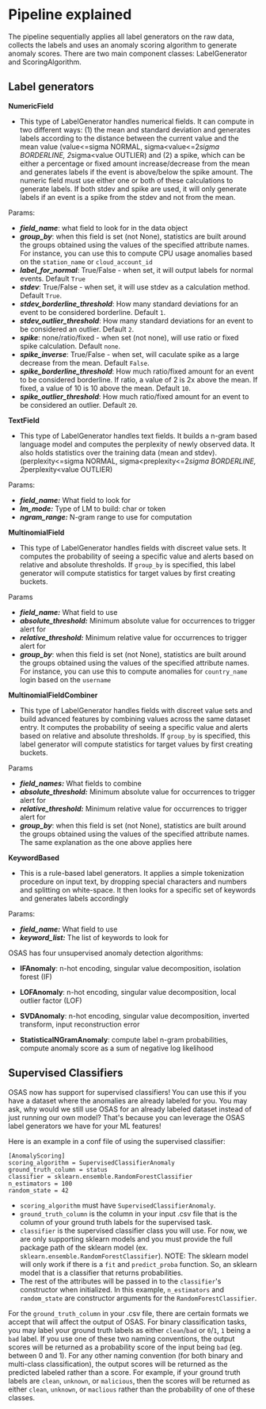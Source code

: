 # Pipeline explained

The pipeline sequentially applies all label generators on the raw data, collects the labels and uses an anomaly scoring algorithm to generate anomaly scores. 
There are two main component classes: LabelGenerator and ScoringAlgorithm.

## Label generators

**NumericField**

* This type of LabelGenerator handles numerical fields. It can compute in two different ways: (1) the mean and standard deviation and generates labels
    according to the distance between the current value and the mean value (value<=sigma NORMAL, sigma<value<=2*sigma BORDERLINE,
    2*sigma<value OUTLIER) and (2) a spike, which can be either a percentage or fixed amount increase/decrease from the mean and generates labels
    if the event is above/below the spike amount. The numeric field must use either one or both of these calculations to generate labels. If both
    stdev and spike are used, it will only generate labels if an event is a spike from the stdev and not from the mean.

Params:
* ***field_name***: what field to look for in the data object
* ***group_by***: when this field is set (not None), statistics are built around the groups obtained using the values of the specified attribute names. For instance, you can use this to compute CPU usage anomalies based on the `station_name` or `cloud_account_id`
* ***label_for_normal***: True/False - when set, it will output labels for normal events. Default `True`
* ***stdev***: True/False - when set, it will use stdev as a calculation method. Default `True`.
* ***stdev_borderline_threshold***: How many standard deviations for an event to be considered borderline. Default `1`.
* ***stdev_outlier_threshold***: How many standard deviations for an event to be considered an outlier. Default `2`.
* ***spike***: none/ratio/fixed - when set (not none), will use ratio or fixed spike calculation. Default `none`.
* ***spike_inverse***: True/False - when set, will caculate spike as a large decrease from the mean. Default `False`.
* ***spike_borderline_threshold***: How much ratio/fixed amount for an event to be considered borderline. If ratio, a value of 2 is 2x above the mean. If fixed, a value of 10 is 10 above the mean. Default `10`.
* ***spike_outlier_threshold***: How much ratio/fixed amount for an event to be considered an outlier. Default `20`.

**TextField**

* This type of LabelGenerator handles text fields. It builds a n-gram based language model and computes the
    perplexity of newly observed data. It also holds statistics over the training data (mean and stdev).
    (perplexity<=sigma NORMAL, sigma<preplexity<=2*sigma BORDERLINE,
    2*perplexity<value OUTLIER)

Params:

* ***field_name:*** What field to look for
* ***lm_mode:*** Type of LM to build: char or token
* ***ngram_range:*** N-gram range to use for computation

**MultinomialField**
* This type of LabelGenerator handles fields with discreet value sets. It computes the probability of seeing a specific value and alerts based on relative and absolute thresholds. If `group_by` is specified, this label generator will compute statistics for target values by first creating buckets.

Params
* ***field_name:*** What field to use
* ***absolute_threshold:*** Minimum absolute value for occurrences to trigger alert for
* ***relative_threshold:*** Minimum relative value for occurrences to trigger alert for
* ***group_by***: when this field is set (not None), statistics are built around the groups obtained using the values of the specified attribute names. For instance, you can use this to compute anomalies for `country_name` login based on the `username`

**MultinomialFieldCombiner**
* This type of LabelGenerator handles fields with discreet value sets and build advanced features by combining values across the same dataset entry. It computes the probability of seeing a specific value and alerts based on relative and absolute thresholds.  If `group_by` is specified, this label generator will compute statistics for target values by first creating buckets.

Params
* ***field_names:*** What fields to combine
* ***absolute_threshold:*** Minimum absolute value for occurrences to trigger alert for
* ***relative_threshold:*** Minimum relative value for occurrences to trigger alert for
* ***group_by***: when this field is set (not None), statistics are built around the groups obtained using the values of the specified attribute names. The same explanation as the one above applies here

**KeywordBased**
* This is a rule-based label generators. It applies a simple tokenization procedure on input text, by dropping special characters and numbers and splitting on white-space. It then looks for a specific set of keywords and generates labels accordingly

Params:
* ***field_name:*** What field to use
* ***keyword_list:*** The list of keywords to look for

OSAS has four unsupervised anomaly detection algorithms:

* **IFAnomaly**: n-hot encoding, singular value decomposition, isolation forest (IF)

* **LOFAnomaly**: n-hot encoding, singular value decomposition, local outlier factor (LOF)

* **SVDAnomaly**: n-hot encoding, singular value decomposition, inverted transform, input reconstruction error

* **StatisticalNGramAnomaly**: compute label n-gram probabilities, compute anomaly score as a sum of negative log likelihood

## Supervised Classifiers

OSAS now has support for supervised classifiers! You can use this if you have a dataset where the anomalies are already labeled for you. You may ask, why would we still use OSAS for an already labeled dataset instead of just running our own model? That's because you can leverage the OSAS label generators we have for your ML features!

Here is an example in a conf file of using the supervised classifier:
```
[AnomalyScoring]
scoring_algorithm = SupervisedClassifierAnomaly
ground_truth_column = status
classifier = sklearn.ensemble.RandomForestClassifier
n_estimators = 100
random_state = 42
```
* `scoring_algorithm` must have `SupervisedClassifierAnomaly`.
* `ground_truth_column` is the column in your input .csv file that is the column of your ground truth labels for the supervised task.
* `classifier` is the supervised classifier class you will use. For now, we are only supporting sklearn models and you must provide the full package path of the sklearn model (ex. `sklearn.ensemble.RandomForestClassifier`). NOTE: The sklearn model will only work if there is a `fit` and `predict_proba` function. So, an sklearn model that is a classifier that returns probabilities.
* The rest of the attributes will be passed in to the `classifier`'s constructor when initialized. In this example, `n_estimators` and `random_state` are constructor arguments for the `RandomForestClassifier`.

For the `ground_truth_column` in your .csv file, there are certain formats we accept that will affect the output of OSAS. For binary classification tasks, you may label your ground truth labels as either `clean`/`bad` or `0`/`1`, `1` being a `bad` label. If you use one of these two naming conventions, the output scores will be returned as a probability score of the input being `bad` (eg. between 0 and 1). For any other naming convention (for both binary and multi-class classification), the output scores will be returned as the predicted labeled rather than a score. For example, if your ground truth labels are `clean`, `unknown`, or `malicious`, then the scores will be returned as either `clean`, `unknown`, or `maclious` rather than the probability of one of these classes.
